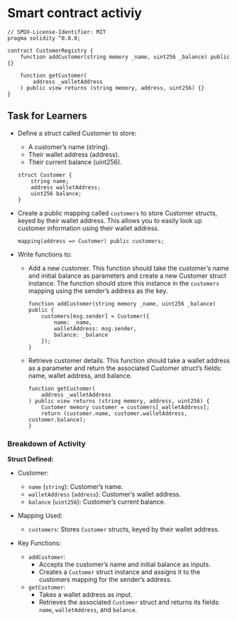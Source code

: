 # Smart contract activiy

```solidity
// SPDX-License-Identifier: MIT
pragma solidity ^0.8.0;

contract CustomerRegistry {
    function addCustomer(string memory _name, uint256 _balance) public {}

    function getCustomer(
        address _walletAddress
    ) public view returns (string memory, address, uint256) {}
}
```

## Task for Learners

- Define a struct called Customer to store:

  - A customer’s name (string).
  - Their wallet address (address).
  - Their current balance (uint256).

  ```solidity
  struct Customer {
      string name;
      address walletAddress;
      uint256 balance;
  }
  ```

- Create a public mapping called `customers` to store Customer structs, keyed by their wallet address. This allows you to easily look up customer information using their wallet address.

  ```solidity
  mapping(address => Customer) public customers;
  ```

- Write functions to:
  - Add a new customer. This function should take the customer’s name and initial balance as parameters and create a new Customer struct instance. The function should store this instance in the `customers` mapping using the sender’s address as the key.
    ```solidity
    function addCustomer(string memory _name, uint256 _balance) public {
        customers[msg.sender] = Customer({
            name: _name,
            walletAddress: msg.sender,
            balance: _balance
        });
    }
    ```
  - Retrieve customer details. This function should take a wallet address as a parameter and return the associated Customer struct’s fields: name, wallet address, and balance.
    ```solidity
    function getCustomer(
        address _walletAddress
    ) public view returns (string memory, address, uint256) {
        Customer memory customer = customers[_walletAddress];
        return (customer.name, customer.walletAddress, customer.balance);
    }
    ```

### Breakdown of Activity

**Struct Defined:**

- Customer:

  - `name` (`string`): Customer’s name.
  - `walletAddress` (`address`): Customer’s wallet address.
  - `balance` (`uint256`): Customer’s current balance.

- Mapping Used:

  - `customers`: Stores `Customer` structs, keyed by their wallet address.

- Key Functions:
  - `addCustomer`:
    - Accepts the customer’s name and initial balance as inputs.
    - Creates a `Customer` struct instance and assigns it to the customers mapping for the sender’s address.
  - `getCustomer`:
    - Takes a wallet address as input.
    - Retrieves the associated `Customer` struct and returns its fields: `name`, `walletAddress`, and `balance`.
